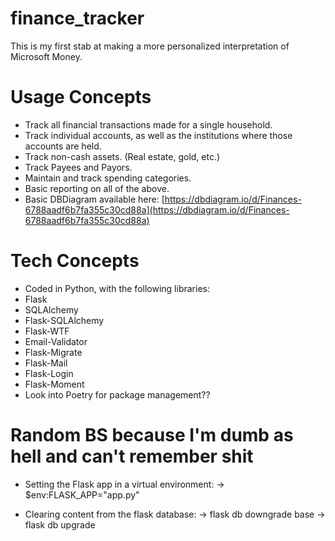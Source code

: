 # finance_tracker
This is my first stab at making a more personalized interpretation of Microsoft Money.


# Usage Concepts
 - Track all financial transactions made for a single household.
 - Track individual accounts, as well as the institutions where those accounts are held.
 - Track non-cash assets. (Real estate, gold, etc.)
 - Track Payees and Payors.
 - Maintain and track spending categories.
 - Basic reporting on all of the above.
 - Basic DBDiagram available here: [https://dbdiagram.io/d/Finances-6788aadf6b7fa355c30cd88a](https://dbdiagram.io/d/Finances-6788aadf6b7fa355c30cd88a)


# Tech Concepts
- Coded in Python, with the following libraries:
 - Flask
 - SQLAlchemy
 - Flask-SQLAlchemy
 - Flask-WTF
 - Email-Validator
 - Flask-Migrate
 - Flask-Mail
 - Flask-Login
 - Flask-Moment
 - Look into Poetry for package management??

# Random BS because I'm dumb as hell and can't remember shit
 - Setting the Flask app in a virtual environment:
    -> $env:FLASK_APP="app.py"

 - Clearing content from the flask database:
    -> flask db downgrade base
    -> flask db upgrade
